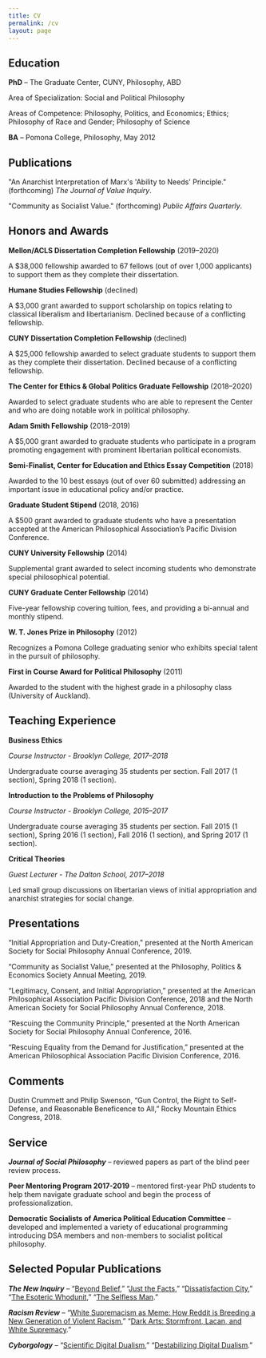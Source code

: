 ```yaml
---
title: CV
permalink: /cv
layout: page
---
```


## Education

**PhD** – The Graduate Center, CUNY, Philosophy, ABD

Area of Specialization: Social and Political Philosophy

Areas of Competence: Philosophy, Politics, and Economics; Ethics; Philosophy of Race and Gender; Philosophy of Science

**BA** – Pomona College, Philosophy, May 2012

## Publications

"An Anarchist Interpretation of Marx's 'Ability to Needs' Principle." (forthcoming) _The Journal of Value Inquiry_.

"Community as Socialist Value." (forthcoming) _Public Affairs Quarterly_.

## Honors and Awards

**Mellon/ACLS Dissertation Completion Fellowship** (2019–2020)

A \$38,000 fellowship awarded to 67 fellows (out of over 1,000 applicants) to support them as they complete their dissertation.

**Humane Studies Fellowship** (declined)

A \$3,000 grant awarded to support scholarship on topics relating to classical liberalism and libertarianism. Declined because of a conflicting fellowship.

**CUNY Dissertation Completion Fellowship** (declined)

A \$25,000 fellowship awarded to select graduate students to support them as they complete their dissertation. Declined because of a conflicting fellowship.

**The Center for Ethics & Global Politics Graduate Fellowship** (2018–2020)

Awarded to select graduate students who are able to represent the Center and who are doing notable work in political philosophy.

**Adam Smith Fellowship** (2018–2019)

A \$5,000 grant awarded to graduate students who participate in a program promoting engagement with prominent libertarian political economists.

**Semi-Finalist, Center for Education and Ethics Essay Competition** (2018)

Awarded to the 10 best essays (out of over 60 submitted) addressing an important issue in educational policy and/or practice.

**Graduate Student Stipend** (2018, 2016)

A \$500 grant awarded to graduate students who have a presentation accepted at the American Philosophical Association’s Pacific Division Conference.

**CUNY University Fellowship** (2014)

Supplemental grant awarded to select incoming students who demonstrate special philosophical potential.

**CUNY Graduate Center Fellowship** (2014)

Five-year fellowship covering tuition, fees, and providing a bi-annual and monthly stipend.

**W. T. Jones Prize in Philosophy** (2012)

Recognizes a Pomona College graduating senior who exhibits special talent in the pursuit of philosophy.

**First in Course Award for Political Philosophy** (2011)

Awarded to the student with the highest grade in a philosophy class (University of Auckland).

## Teaching Experience

**Business Ethics**

_Course Instructor - Brooklyn College, 2017–2018_

Undergraduate course averaging 35 students per section. Fall 2017 (1 section), Spring 2018 (1 section).

**Introduction to the Problems of Philosophy**

_Course Instructor - Brooklyn College, 2015–2017_

Undergraduate course averaging 35 students per section. Fall 2015 (1 section), Spring 2016 (1 section), Fall 2016 (1 section), and Spring 2017 (1 section).

**Critical Theories**

_Guest Lecturer - The Dalton School, 2017–2018_

Led small group discussions on libertarian views of initial appropriation and anarchist strategies for social change.

## Presentations

“Initial Appropriation and Duty-Creation," presented at the North American Society for Social Philosophy Annual Conference, 2019.

“Community as Socialist Value,” presented at the Philosophy, Politics & Economics Society Annual Meeting, 2019.

“Legitimacy, Consent, and Initial Appropriation,” presented at the American Philosophical Association Pacific Division Conference, 2018 and the North American Society for Social Philosophy Annual Conference, 2018.

“Rescuing the Community Principle,” presented at the North American Society for Social Philosophy Annual Conference, 2016.

“Rescuing Equality from the Demand for Justification,” presented at the American Philosophical Association Pacific Division Conference, 2016.

## Comments

Dustin Crummett and Philip Swenson, “Gun Control, the Right to Self-Defense, and Reasonable Beneficence to All,” Rocky Mountain Ethics Congress, 2018.

## Service

**_Journal of Social Philosophy_** – reviewed papers as part of the blind peer review process.

**Peer Mentoring Program 2017-2019** – mentored first-year PhD students to help them navigate graduate school and begin the process of professionalization.

**Democratic Socialists of America Political Education Committee** – developed and implemented a variety of educational programming introducing DSA members and non-members to socialist political philosophy.

## Selected Popular Publications

**_The New Inquiry_** – “[Beyond Belief](https://thenewinquiry.com/beyond-belief/),” “[Just the Facts](https://thenewinquiry.com/just-the-facts/),” “[Dissatisfaction City](https://thenewinquiry.com/dissatisfaction-city/),” “[The Esoteric Whodunit](https://thenewinquiry.com/the-esoteric-whodunit/),” “[The Selfless Man](https://thenewinquiry.com/the-selfless-man/).”

**_Racism Review_** – “[White Supremacism as Meme: How Reddit is Breeding a New Generation of Violent Racism](http://www.racismreview.com/blog/2013/11/11/white-supremacism-meme-reddit-breeds-violent-racism/),” “[Dark Arts: Stormfront, Lacan, and White Supremacy](http://www.racismreview.com/blog/2012/12/11/stormfront-and-lacan/).”

**_Cyborgology_** – “[Scientific Digital Dualism](https://thesocietypages.org/cyborgology/2013/08/21/scientific-digital-dualism/),” “[Destabilizing Digital Dualism](https://thesocietypages.org/cyborgology/2013/09/30/destabilizing-digital-dualism/).”
